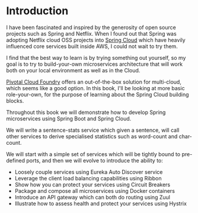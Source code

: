 # Introduction

I have been fascinated and inspired by the generosity of open source projects such as Spring and Netflix. When I found out that Spring was adopting Netflix cloud OSS projects into [Spring Cloud](http://cloud.spring.io/spring-cloud-static/spring-cloud-netflix/1.3.0.RELEASE/) which have heavily influenced core services built inside AWS, I could not wait to try them.

I find that the best way to learn is by trying something out yourself, so my goal is to try to build-your-own microservices architecture that will work both on your local environment as well as in the Cloud.

[Pivotal Cloud Foundry](http://docs.pivotal.io/pivotalcf/1-10/installing/pcf-docs.html) offers an out-of-the-box solution for multi-cloud, which seems like a good option. In this book, I'll be looking at more basic role-your-own, for the purpose of learning about the Spring Cloud building blocks.

Throughout this book we will demonstrate how to develop Spring microservices using Spring Boot and Spring Cloud.

We will write a sentence-stats service which given a sentence, will call other services to derive specialised statistics such as word-count and char-count.

We will start with a simple set of services which will be tightly bound to pre-defined ports, and then we will evolve to introduce the ability to:

* Loosely couple services using Eureka Auto Discover service
* Leverage the client load balancing capabilities using Ribbon
* Show how you can protect your services using Circuit Breakers
* Package and compose all microservices using Docker containers
* Introduce an API gateway which can both do routing using Zuul
* Illustrate how to assess health and protect your services using Hystrix



